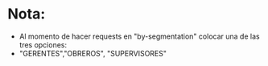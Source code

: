 # Nota:
- Al momento de hacer requests en "by-segmentation" colocar una de las tres opciones: 
- "GERENTES","OBREROS", "SUPERVISORES"